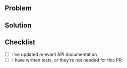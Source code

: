 ## Problem

## Solution

## Checklist
* [ ] I've updated relevant API documentation
* [ ] I have written tests, or they're not needed for this PR
